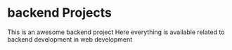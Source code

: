 # backend Projects

This is an awesome backend project
Here everything is available related to backend development in web development
